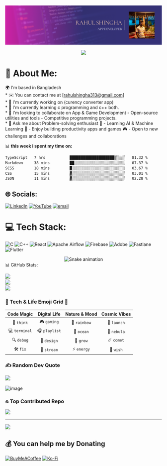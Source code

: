 ![logo](https://github.com/rahul-3613/rahul-3613/blob/main/Purple%20and%20Pink%20Minimalist%20Front-End%20Developer%20LinkedIn%20Banner.png)





<p align="center">
  <img src="https://readme-typing-svg.demolab.com?font=Fira+Code&size=28&pause=500&color=FF5733&center=true&width=600&lines=%22Welcome%20my%20GitHub%20Portfolio%22" />
</p>








# 💫 About Me:  


🌍 I'm based in Bangladesh<br>* ✉️  You can contact me at [rahulshingha313@gmail.com]<br>* 🚀  I'm currently working on (curency converter app)<br>* 🧠  I'm currently learning c programming and c++ both.<br>* 👥  I'm looking to collaborate on App & Game Development - Open-source utilities and tools - Competitive programming projects.<br>* 💬  Ask me about Problem-solving enthusiast 🧠 - Learning AI & Machine Learning 🤖 - Enjoy building productivity apps and games 🎮 - Open to new challenges and collaborations 

📊 **this week i spent my time on:**
<!--START_SECTION:waka-->

```txt
TypeScript   7 hrs           ████████████████████▒░░░░   81.32 %
Markdown     38 mins         ██░░░░░░░░░░░░░░░░░░░░░░░   07.37 %
SCSS         18 mins         █░░░░░░░░░░░░░░░░░░░░░░░░   03.67 %
CSS          15 mins         ▓░░░░░░░░░░░░░░░░░░░░░░░░   03.01 %
JSON         11 mins         ▓░░░░░░░░░░░░░░░░░░░░░░░░   02.28 %
```

<!--END_SECTION:waka-->

## 🌐 Socials:
[![LinkedIn](https://img.shields.io/badge/LinkedIn-%230077B5.svg?logo=linkedin&logoColor=white)](https://linkedin.com/in/RahulShingha) [![YouTube](https://img.shields.io/badge/YouTube-%23FF0000.svg?logo=YouTube&logoColor=white)](https://youtube.com/@rahulshingha6152) [![email](https://img.shields.io/badge/Email-D14836?logo=gmail&logoColor=white)](mailto:rahulshingha313@gmail.com) 

# 💻 Tech Stack:
![C](https://img.shields.io/badge/c-%2300599C.svg?style=for-the-badge&logo=c&logoColor=white) ![C++](https://img.shields.io/badge/c++-%2300599C.svg?style=for-the-badge&logo=c%2B%2B&logoColor=white) ![React](https://img.shields.io/badge/react-%2320232a.svg?style=for-the-badge&logo=react&logoColor=%2361DAFB) ![Apache Airflow](https://img.shields.io/badge/Apache%20Airflow-017CEE?style=for-the-badge&logo=Apache%20Airflow&logoColor=white) ![Firebase](https://img.shields.io/badge/firebase-a08021?style=for-the-badge&logo=firebase&logoColor=ffcd34) ![Adobe](https://img.shields.io/badge/adobe-%23FF0000.svg?style=for-the-badge&logo=adobe&logoColor=white) ![Fastlane](https://img.shields.io/badge/fastlane-%2382bd4e.svg?style=for-the-badge&logo=fastlane&logoColor=black) ![Flutter](https://img.shields.io/badge/Flutter-%2302569B.svg?style=for-the-badge&logo=Flutter&logoColor=white)

<div align="center">
  <img src="https://profile-readme-generator.com/assets/snake.svg" alt="Snake animation" />
</div
  
# 📊 GitHub Stats:
![](https://github-readme-stats.vercel.app/api?username=rahul-3613&theme=dark&hide_border=false&include_all_commits=false&count_private=false)<br/>
![](https://nirzak-streak-stats.vercel.app/?user=rahul-3613&theme=dark&hide_border=false)<br/>
![](https://github-readme-stats.vercel.app/api/top-langs/?username=rahul-3613&theme=dark&hide_border=false&include_all_commits=false&count_private=false&layout=compact)


### 🌟 Tech & Life Emoji Grid 🚀

|   Code Magic   |    Digital Life    |  Nature & Mood   |   Cosmic Vibes   |
| :------------: | :---------------: | :-------------: | :-------------: |
| 🧠 `think`     | 🎮 `gaming`       | 🌈 `rainbow`    | 🚀 `launch`     |
| 💻 `terminal`  | 🎧 `playlist`     | 🌊 `ocean`      | 🌌 `nebula`     |
| 🔍 `debug`     | 🎨 `design`       | 🌱 `grow`       | ☄️ `comet`      |
| 🛠️ `fix`       | 🎥 `stream`       | ⚡ `energy`     | 🌠 `wish`       |


### ✍️ Random Dev Quote
![](https://quotes-github-readme.vercel.app/api?type=horizontal&theme=radical)

<img width="481" height="216" alt="image" src="https://github.com/user-attachments/assets/31e600b6-bb94-46c3-8085-f9e4edbf9e3e" >

### 🔝 Top Contributed Repo
![](https://github-contributor-stats.vercel.app/api?username=rahul-3613&limit=5&theme=dark&combine_all_yearly_contributions=true)

---
[![](https://visitcount.itsvg.in/api?id=rahul-3613&icon=0&color=3)](https://visitcount.itsvg.in)

  ## 💰 You can help me by Donating
  [![BuyMeACoffee](https://img.shields.io/badge/Buy%20Me%20a%20Coffee-ffdd00?style=for-the-badge&logo=buy-me-a-coffee&logoColor=black)](https://buymeacoffee.com/RahulShingha) [![Ko-Fi](https://img.shields.io/badge/Ko--fi-F16061?style=for-the-badge&logo=ko-fi&logoColor=white)](https://ko-fi.com/RahulShingha) 

  
<!-- Proudly created with GPRM ( https://gprm.itsvg.in ) -->
